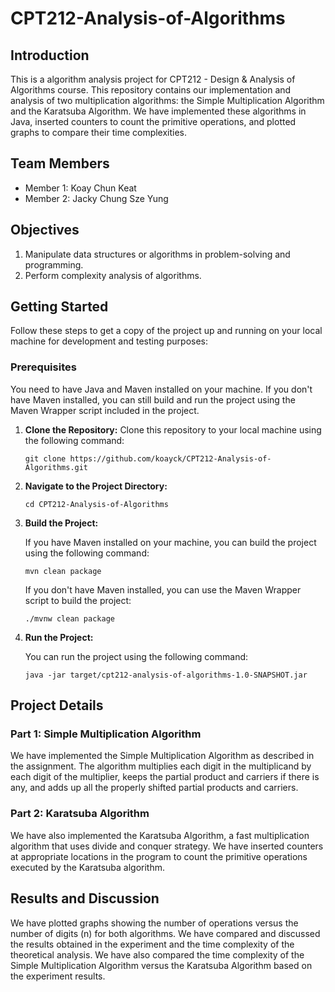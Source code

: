 # CPT212-Analysis-of-Algorithms

## Introduction

This is a algorithm analysis project for CPT212 - Design & Analysis of Algorithms course. This repository contains our implementation and analysis of two multiplication algorithms: the Simple Multiplication Algorithm and the Karatsuba Algorithm. We have implemented these algorithms in Java, inserted counters to count the primitive operations, and plotted graphs to compare their time complexities.

## Team Members

- Member 1: Koay Chun Keat
- Member 2: Jacky Chung Sze Yung

## Objectives

1. Manipulate data structures or algorithms in problem-solving and programming.
2. Perform complexity analysis of algorithms.

## Getting Started

Follow these steps to get a copy of the project up and running on your local machine for development and testing purposes:

### Prerequisites

You need to have Java and Maven installed on your machine. If you don't have Maven installed, you can still build and run the project using the Maven Wrapper script included in the project.

1.  **Clone the Repository:**
    Clone this repository to your local machine using the following command:

    `git clone https://github.com/koayck/CPT212-Analysis-of-Algorithms.git`

2.  **Navigate to the Project Directory:**

    `cd CPT212-Analysis-of-Algorithms`

3.  **Build the Project:**

    If you have Maven installed on your machine, you can build the project using the following command:

    `mvn clean package`

    If you don't have Maven installed, you can use the Maven Wrapper script to build the project:

    `./mvnw clean package`

4.  **Run the Project:**

    You can run the project using the following command:

    `java -jar target/cpt212-analysis-of-algorithms-1.0-SNAPSHOT.jar`

## Project Details

### Part 1: Simple Multiplication Algorithm

We have implemented the Simple Multiplication Algorithm as described in the assignment. The algorithm multiplies each digit in the multiplicand by each digit of the multiplier, keeps the partial product and carriers if there is any, and adds up all the properly shifted partial products and carriers.

### Part 2: Karatsuba Algorithm

We have also implemented the Karatsuba Algorithm, a fast multiplication algorithm that uses divide and conquer strategy. We have inserted counters at appropriate locations in the program to count the primitive operations executed by the Karatsuba algorithm.

## Results and Discussion
We have plotted graphs showing the number of operations versus the number of digits (n) for both algorithms. We have compared and discussed the results obtained in the experiment and the time complexity of the theoretical analysis. We have also compared the time complexity of the Simple Multiplication Algorithm versus the Karatsuba Algorithm based on the experiment results. 
